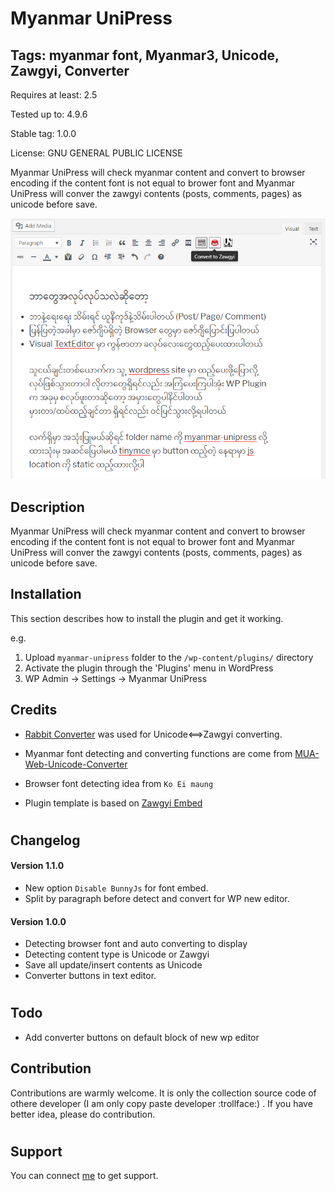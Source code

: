Myanmar UniPress
==============


## Tags: myanmar font, Myanmar3, Unicode, Zawgyi, Converter

Requires at least: 2.5

Tested up to: 4.9.6

Stable tag: 1.0.0

License: GNU GENERAL PUBLIC LICENSE

Myanmar UniPress will check myanmar content and convert to browser encoding if the content font is not equal to brower font and Myanmar UniPress will conver the zawgyi contents (posts, comments, pages) as unicode before save. 

![Screenshot1](screenshot1.png "screenshot1")

## Description 

Myanmar UniPress will check myanmar content and convert to browser encoding if the content font is not equal to brower font and Myanmar UniPress will conver the zawgyi contents (posts, comments, pages) as unicode before save. 


## Installation 

This section describes how to install the plugin and get it working.

e.g.

1. Upload `myanmar-unipress` folder to the `/wp-content/plugins/` directory
2. Activate the plugin through the 'Plugins' menu in WordPress
3. WP Admin -> Settings -> Myanmar UniPress

## Credits
- [Rabbit Converter](https://github.com/Rabbit-Converter/) was used for Unicode<==>Zawgyi converting.

- Myanmar font detecting and converting functions are come from [MUA-Web-Unicode-Converter](https://github.com/thixpin/MUA-Web-Unicode-Converter) 

- Browser font detecting idea from `Ko Ei maung`

- Plugin template is based on [Zawgyi Embed](https://wordpress.org/plugins/zawgyi-embed/)




#
## Changelog 

#### Version  1.1.0 
- New option `Disable BunnyJs` for font embed. 
- Split by paragraph before detect and convert for WP new editor.


#### Version  1.0.0 
- Detecting browser font and auto converting to display
- Detecting content type is Unicode or Zawgyi
- Save all update/insert contents as Unicode
- Converter buttons in text editor.

#

## Todo
- Add converter buttons on default block of new wp editor 


## Contribution
Contributions are warmly welcome. It is only the collection source code of othere developer (I am only copy paste developer :trollface:) . If you have better idea, please do contribution. 

#
Support
---
You can connect [me](http:fb.me/thixpin) to get support.
#